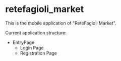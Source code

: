 # retefagioli_market

This is the mobile application of "ReteFagioli Market".

Current application structure:
- EntryPage
    -   Login Page
    -   Registration Page

